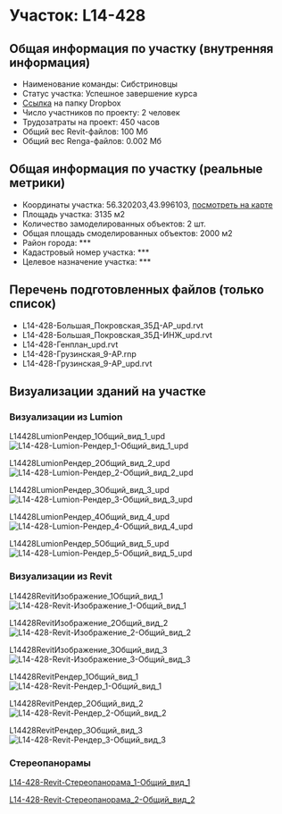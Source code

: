 # Участок: L14-428
## Общая информация по участку (внутренняя информация)
+ Наименование команды: Сибстриновцы
+ Статус участка: Успешное завершение курса
+ [Ссылка](https://www.dropbox.com/sh/wvvgv1nw1iqred9/AACmmeJwp4zStjUWHYEw8KXJa/L14_428?dl=0) на папку Dropbox
+ Число участников по проекту: 2 человек
+ Трудозатраты на проект: 450 часов
+ Общий вес Revit-файлов: 100 Мб
+ Общий вес Renga-файлов: 0.002 Мб
## Общая информация по участку (реальные метрики)
+ Координаты участка: 56.320203,43.996103, [посмотреть на карте](yandex.ru/maps/47/nizhny-novgorod/?ll=56.320203%2C43.996103&z=19)
+ Площадь участка: 3135 м2
+ Количество замоделированных объектов: 2 шт.
+ Общая площадь смоделированных объектов: 2000 м2
+ Район города: *** 
+ Кадастровый номер участка: *** 
+ Целевое назначение участка: *** 
## Перечень подготовленных файлов (только список)
+ L14-428-Большая_Покровская_35Д-АР_upd.rvt
+ L14-428-Большая_Покровская_35Д-ИНЖ_upd.rvt
+ L14-428-Генплан_upd.rvt
+ L14-428-Грузинская_9-АР.rnp
+ L14-428-Грузинская_9-АР_upd.rvt
## Визуализации зданий на участке
### Визуализации из Lumion
L14428LumionРендер_1Общий_вид_1_upd
![L14-428-Lumion-Рендер_1-Общий_вид_1_upd](/Images/L14_428/L14-428-Lumion-Рендер_1-Общий_вид_1_upd_Compressed.jpg)

L14428LumionРендер_2Общий_вид_2_upd
![L14-428-Lumion-Рендер_2-Общий_вид_2_upd](/Images/L14_428/L14-428-Lumion-Рендер_2-Общий_вид_2_upd_Compressed.jpg)

L14428LumionРендер_3Общий_вид_3_upd
![L14-428-Lumion-Рендер_3-Общий_вид_3_upd](/Images/L14_428/L14-428-Lumion-Рендер_3-Общий_вид_3_upd_Compressed.jpg)

L14428LumionРендер_4Общий_вид_4_upd
![L14-428-Lumion-Рендер_4-Общий_вид_4_upd](/Images/L14_428/L14-428-Lumion-Рендер_4-Общий_вид_4_upd_Compressed.jpg)

L14428LumionРендер_5Общий_вид_5_upd
![L14-428-Lumion-Рендер_5-Общий_вид_5_upd](/Images/L14_428/L14-428-Lumion-Рендер_5-Общий_вид_5_upd_Compressed.jpg)

### Визуализации из Revit
L14428RevitИзображение_1Общий_вид_1
![L14-428-Revit-Изображение_1-Общий_вид_1](/Images/L14_428/L14-428-Revit-Изображение_1-Общий_вид_1_Compressed.jpg)

L14428RevitИзображение_2Общий_вид_2
![L14-428-Revit-Изображение_2-Общий_вид_2](/Images/L14_428/L14-428-Revit-Изображение_2-Общий_вид_2_Compressed.jpg)

L14428RevitИзображение_3Общий_вид_3
![L14-428-Revit-Изображение_3-Общий_вид_3](/Images/L14_428/L14-428-Revit-Изображение_3-Общий_вид_3_Compressed.jpg)

L14428RevitРендер_1Общий_вид_1
![L14-428-Revit-Рендер_1-Общий_вид_1](/Images/L14_428/L14-428-Revit-Рендер_1-Общий_вид_1_Compressed.jpg)

L14428RevitРендер_2Общий_вид_2
![L14-428-Revit-Рендер_2-Общий_вид_2](/Images/L14_428/L14-428-Revit-Рендер_2-Общий_вид_2_Compressed.jpg)

L14428RevitРендер_3Общий_вид_3
![L14-428-Revit-Рендер_3-Общий_вид_3](/Images/L14_428/L14-428-Revit-Рендер_3-Общий_вид_3_Compressed.jpg)

### Стереопанорамы
[L14-428-Revit-Стереопанорама_1-Общий_вид_1](https://rendering-beta.360.autodesk.com/myrenderings/193031702)

[L14-428-Revit-Стереопанорама_2-Общий_вид_2](https://rendering-beta.360.autodesk.com/myrenderings/193031702)

